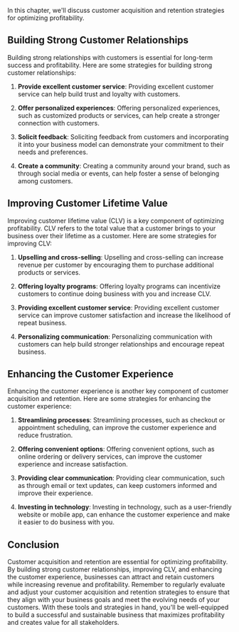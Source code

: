 
In this chapter, we'll discuss customer acquisition and retention strategies for optimizing profitability.

Building Strong Customer Relationships
--------------------------------------

Building strong relationships with customers is essential for long-term success and profitability. Here are some strategies for building strong customer relationships:

1. **Provide excellent customer service**: Providing excellent customer service can help build trust and loyalty with customers.

2. **Offer personalized experiences**: Offering personalized experiences, such as customized products or services, can help create a stronger connection with customers.

3. **Solicit feedback**: Soliciting feedback from customers and incorporating it into your business model can demonstrate your commitment to their needs and preferences.

4. **Create a community**: Creating a community around your brand, such as through social media or events, can help foster a sense of belonging among customers.

Improving Customer Lifetime Value
---------------------------------

Improving customer lifetime value (CLV) is a key component of optimizing profitability. CLV refers to the total value that a customer brings to your business over their lifetime as a customer. Here are some strategies for improving CLV:

1. **Upselling and cross-selling**: Upselling and cross-selling can increase revenue per customer by encouraging them to purchase additional products or services.

2. **Offering loyalty programs**: Offering loyalty programs can incentivize customers to continue doing business with you and increase CLV.

3. **Providing excellent customer service**: Providing excellent customer service can improve customer satisfaction and increase the likelihood of repeat business.

4. **Personalizing communication**: Personalizing communication with customers can help build stronger relationships and encourage repeat business.

Enhancing the Customer Experience
---------------------------------

Enhancing the customer experience is another key component of customer acquisition and retention. Here are some strategies for enhancing the customer experience:

1. **Streamlining processes**: Streamlining processes, such as checkout or appointment scheduling, can improve the customer experience and reduce frustration.

2. **Offering convenient options**: Offering convenient options, such as online ordering or delivery services, can improve the customer experience and increase satisfaction.

3. **Providing clear communication**: Providing clear communication, such as through email or text updates, can keep customers informed and improve their experience.

4. **Investing in technology**: Investing in technology, such as a user-friendly website or mobile app, can enhance the customer experience and make it easier to do business with you.

Conclusion
----------

Customer acquisition and retention are essential for optimizing profitability. By building strong customer relationships, improving CLV, and enhancing the customer experience, businesses can attract and retain customers while increasing revenue and profitability. Remember to regularly evaluate and adjust your customer acquisition and retention strategies to ensure that they align with your business goals and meet the evolving needs of your customers. With these tools and strategies in hand, you'll be well-equipped to build a successful and sustainable business that maximizes profitability and creates value for all stakeholders.
